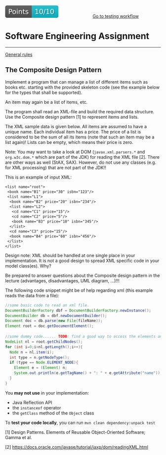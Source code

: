 [reslink]: https://github.com/sweng-plus/a4-res-sew22-s1086240_s1054335/actions/runs/3470211230
[worklink]: https://github.com/sweng-plus/a4-res-sew22-s1086240_s1054335/actions/workflows/classroom.yml
[![Points badge](.github/badges/points.svg)][reslink] &nbsp;&nbsp;&nbsp;&nbsp;&nbsp;&nbsp;&nbsp;&nbsp; &nbsp;&nbsp;&nbsp;&nbsp;&nbsp;&nbsp;&nbsp;&nbsp; &nbsp;&nbsp;&nbsp;&nbsp;&nbsp;&nbsp;&nbsp;&nbsp; [Go to testing workflow][worklink]

# Software Engineering Assignment
----------------------------------------------

[General rules](generalRules.md)

The Composite Design Pattern
----------------------------------------------

Implement a program that can manage a list of different items such as books etc. starting with the provided skeleton code (see the example below for the types that shall be supported). 

An item may again be a list of items, etc.

The program shall read an XML-file and build the required data structure. 
Use the Composite design pattern [1] to represent items and lists.

The XML sample data is given below. All items are assumed to have a unique name. Each individual item has a price. 
The price of a list is considered to be the sum of all its items (note that such an item may be a list again)!
Lists can be empty, which means their price is zero.

Note: You may want to take a look at DOM (`javax.xml.parsers.*` and `org.w3c.dom.*` which are part of the JDK) for reading the XML file [2]. There are other ways as well (StAX, SAX). 
However, do not use any classes (e.g. for XML processing) that are not part of the JDK!!

This is an example of input XML:
```
<list name="root">
 <book name="B1" price="30" isbn="123"/>
 <list name="L1">
  <book name="B2" price="20" isbn="234"/>
  <list name="L2">
   <cd name="C1" price="15"/>
   <cd name="C2" price="5"/>
   <book name="B3" price="10" isbn="345"/>
  </list>
  <cd name="C3" price="15"/>
  <book name="B4" price="60" isbn="456"/> 
 </list>
</list>
```
Design note: XML should be handled at one single place in your implementation. It is not a good design to spread XML specific code in your model class(es). Why?

Be prepared to answer questions about the Composite design pattern in the lecture (advantages, disadvantages, UML diagram, ...)!!!


The following code snippet might be of help regarding xml (this example reads the data from a file):
```java
//some basic code to read an xml file. 
DocumentBuilderFactory dbf = DocumentBuilderFactory.newInstance();
DocumentBuilder db = dbf.newDocumentBuilder();
Document doc = db.parse(new File(fileName));
Element root = doc.getDocumentElement();

//some dummy code...... TODO: find a good way to access the elements and their attributes (helper methods)
NodeList nl = root.getChildNodes();
for (int i=0;i<nl.getLength();i++){
  Node n = nl.item(i);
  int type = n.getNodeType();
  if (type == Node.ELEMENT_NODE){
    Element e = (Element) n;
    System.out.println(e.getTagName() + ": " + e.getAttribute("name"));
  }
}
```
You **may not use** in your implementation:
 - Java Reflection API
 - the `instanceof` operator
 - the `getClass` method of the `Object` class 
 
To **test your code locally**, you can run `mvn clean dependency:unpack test`

[1] Design Patterns. Elements of Reusable Object-Oriented Software; Gamma et al.

[2] https://docs.oracle.com/javase/tutorial/jaxp/dom/readingXML.html
